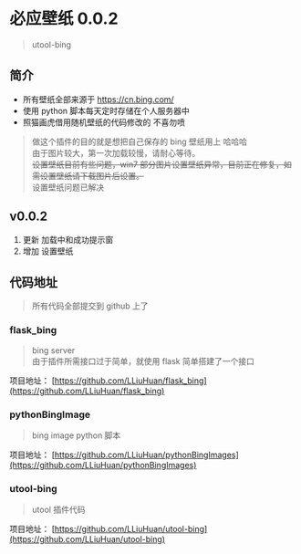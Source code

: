 # 必应壁纸 0.0.2

> utool-bing

## 简介

- 所有壁纸全部来源于 https://cn.bing.com/
- 使用 python 脚本每天定时存储在个人服务器中
- 照猫画虎借用随机壁纸的代码修改的 不喜勿喷

> 做这个插件的目的就是想把自己保存的 bing 壁纸用上 哈哈哈  
> 由于图片较大，第一次加载较慢，请耐心等待。  
> ~~设置壁纸目前有些问题，win7 部分图片设置壁纸异常，目前正在修复，如需设置壁纸请下载图片后设置。~~  
> 设置壁纸问题已解决

## v0.0.2

1. 更新 加载中和成功提示窗
2. 增加 设置壁纸

## 代码地址

> 所有代码全部提交到 github 上了

### flask_bing

> bing server  
> 由于插件所需接口过于简单，就使用 flask 简单搭建了一个接口

项目地址： [https://github.com/LLiuHuan/flask_bing](https://github.com/LLiuHuan/flask_bing)

### pythonBingImage

> bing image python 脚本

项目地址： [https://github.com/LLiuHuan/pythonBingImages](https://github.com/LLiuHuan/pythonBingImages)

### utool-bing

> utool 插件代码

项目地址： [https://github.com/LLiuHuan/utool-bing](https://github.com/LLiuHuan/utool-bing)
